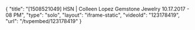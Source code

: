 {
    "title": "[1508521049] HSN | Colleen Lopez Gemstone Jewelry 10.17.2017 - 08 PM",
    "type": "solo",
    "layout": "iframe-static",
    "videoId": "123178419",
    "url": "\/tvpembed\/123178419"
}